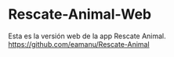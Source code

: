 # Rescate-Animal-Web
Esta es la versión web de la app Rescate Animal. https://github.com/eamanu/Rescate-Animal
